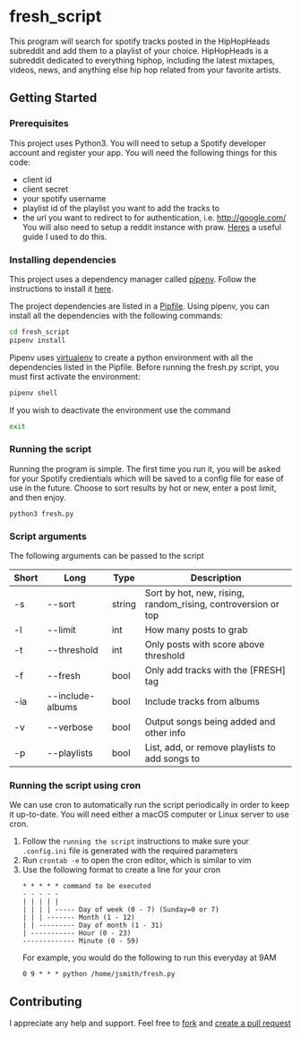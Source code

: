 # fresh_script

This program will search for spotify tracks posted in the HipHopHeads subreddit and add them to a playlist of your choice. HipHopHeads is a subreddit dedicated to everything hiphop, including the latest mixtapes, videos, news, and anything else hip hop related from your favorite artists.

## Getting Started

### Prerequisites

This project uses Python3. You will need to setup a Spotify developer account and register your app. You will need the following things for this code:
* client id
* client secret
* your spotify username
* playlist id of the playlist you want to add the tracks to
* the url you want to redirect to for authentication, i.e. http://google.com/
 You will also need to setup a reddit instance with praw. [Heres](https://pythonforengineers.com/build-a-reddit-bot-part-1/) a useful guide I used to do this.
 
### Installing dependencies
This project uses a dependency manager called [pipenv](https://pipenv.readthedocs.io). Follow the instructions to install it [here](https://pipenv.readthedocs.io/en/latest/install/#installing-pipenv).

The project dependencies are listed in a [Pipfile](https://github.com/pypa/pipfile). Using pipenv, you can install all the dependencies with the following commands:
```bash
cd fresh_script
pipenv install
``` 

Pipenv uses [virtualenv](https://virtualenv.pypa.io/en/stable/) to create a python environment with all the dependencies listed in the Pipfile. Before running the fresh.py script, you must first activate the environment:
```bash
pipenv shell
```

If you wish to deactivate the environment use the command
```bash
exit
```

### Running the script

Running the program is simple. The first time you run it, you will be asked for your Spotify credientials which will be saved to a config file for ease of use in the future. Choose to sort results by hot or new, enter a post limit, and then enjoy.

```
python3 fresh.py
```

### Script arguments

The following arguments can be passed to the script

| Short | Long             | Type   | Description |
|-------|------------------|--------|-------------|
| -s    | --sort           | string | Sort by hot, new, rising, random_rising, controversion or top |
| -l    | --limit          | int    | How many posts to grab |
| -t    | --threshold      | int    | Only posts with score above threshold |
| -f    | --fresh          | bool   | Only add tracks with the \[FRESH\] tag |
| -ia   | --include-albums | bool   | Include tracks from albums |
| -v    | --verbose        | bool   | Output songs being added and other info |
| -p    | --playlists      | bool   | List, add, or remove playlists to add songs to |

### Running the script using cron

We can use cron to automatically run the script periodically in order to keep it up-to-date. You will need either a macOS computer or Linux server to use cron.

1. Follow the `running the script` instructions to make sure your `.config.ini` file is generated with the required parameters
2. Run `crontab -e` to open the cron editor, which is similar to vim
3. Use the following format to create a line for your cron
    ```
    * * * * * command to be executed
    - - - - -
    | | | | |
    | | | | ----- Day of week (0 - 7) (Sunday=0 or 7)
    | | | ------- Month (1 - 12)
    | | --------- Day of month (1 - 31)
    | ----------- Hour (0 - 23)
    ------------- Minute (0 - 59)
    ```
    For example, you would do the following to run this everyday at 9AM
    ```
    0 9 * * * python /home/jsmith/fresh.py
    ```

## Contributing

I appreciate any help and support. Feel free to [fork](https://github.com/amcquade/fresh_script#fork-destination-box) and [create a pull request](https://github.com/amcquade/fresh_script/compare)
